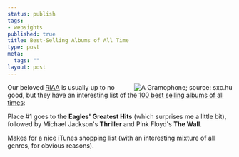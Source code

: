 ```yaml
--- 
status: publish
tags: 
- websights
published: true
title: Best-Selling Albums of All Time
type: post
meta: 
  tags: ""
layout: post
---
```

<img src='http://fredericiana.com/wp-content/uploads/2007/09/gramophone.thumbnail.jpg' alt='A Gramophone; source: sxc.hu' class="alignright" align="right" />Our beloved <a href="http://en.wikipedia.org/wiki/Recording_Industry_Association_of_America">RIAA</a> is usually up to no good, but they have an interesting list of the <a href="http://www.riaa.com/goldandplatinumdata.php?table=tblTop100">100 best selling albums of all times</a>:

Place #1 goes to the <strong>Eagles' Greatest Hits</strong> (which surprises me a little bit), followed by Michael Jackson's <strong>Thriller</strong> and Pink Floyd's <strong>The Wall</strong>.

Makes for a nice iTunes shopping list (with an interesting mixture of all genres, for obvious reasons).
